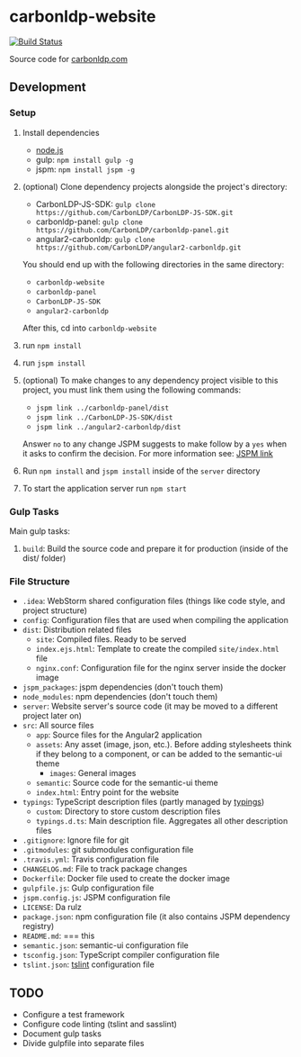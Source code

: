 # carbonldp-website

[![Build Status](https://travis-ci.org/CarbonLDP/carbonldp-website.svg)](https://travis-ci.org/CarbonLDP/carbonldp-website)

Source code for [carbonldp.com](https://carbonldp.com)

## Development 

### Setup

1. Install dependencies
    - [node.js](https://nodejs.org/en/)
    - gulp: `npm install gulp -g`
    - jspm: `npm install jspm -g`
2. (optional) Clone dependency projects alongside the project's directory:
    - CarbonLDP-JS-SDK: `gulp clone https://github.com/CarbonLDP/CarbonLDP-JS-SDK.git`
    - carbonldp-panel: `gulp clone https://github.com/CarbonLDP/carbonldp-panel.git`
    - angular2-carbonldp: `gulp clone https://github.com/CarbonLDP/angular2-carbonldp.git`
    
    You should end up with the following directories in the same directory:
    - `carbonldp-website`
    - `carbonldp-panel`
    - `CarbonLDP-JS-SDK`
    - `angular2-carbonldp`
    
    After this, cd into `carbonldp-website`
3. run `npm install`
4. run `jspm install`
5. (optional) To make changes to any dependency project visible to this project, you must link them using the following commands:
    - `jspm link ../carbonldp-panel/dist`
    - `jspm link ../CarbonLDP-JS-SDK/dist`
    - `jspm link ../angular2-carbonldp/dist`
    
    Answer `no` to any change JSPM suggests to make follow by a `yes` when it asks to confirm the decision.
    For more information see: [JSPM link](http://jspm.io/0.17-beta-guide/linking.html)
6. Run `npm install` and `jspm install` inside of the `server` directory
7. To start the application server run `npm start`

### Gulp Tasks

Main gulp tasks:

1. `build`: Build the source code and prepare it for production (inside of the dist/ folder)

### File Structure

- `.idea`: WebStorm shared configuration files (things like code style, and project structure)
- `config`: Configuration files that are used when compiling the application
- `dist`: Distribution related files
    - `site`: Compiled files. Ready to be served
    - `index.ejs.html`: Template to create the compiled `site/index.html` file
    - `nginx.conf`: Configuration file for the nginx server inside the docker image
- `jspm_packages`: jspm dependencies (don't touch them)
- `node_modules`: npm dependencies (don't touch them)
- `server`: Website server's source code (it may be moved to a different project later on)
- `src`: All source files
    - `app`: Source files for the Angular2 application
    - `assets`: Any asset (image, json, etc.). Before adding stylesheets think if they belong to a component, or can be added to the semantic-ui theme
        - `images`: General images
    - `semantic`: Source code for the semantic-ui theme
    - `index.html`: Entry point for the website
- `typings`: TypeScript description files (partly managed by [typings](https://github.com/typings/typings))
    - `custom`: Directory to store custom description files
    - `typings.d.ts`: Main description file. Aggregates all other description files
- `.gitignore`: Ignore file for git
- `.gitmodules`: git submodules configuration file
- `.travis.yml`: Travis configuration file
- `CHANGELOG.md`: File to track package changes
- `Dockerfile`: Docker file used to create the docker image
- `gulpfile.js`: Gulp configuration file
- `jspm.config.js`: JSPM configuration file
- `LICENSE`: Da rulz
- `package.json`: npm configuration file (it also contains JSPM dependency registry)
- `README.md`: === this
- `semantic.json`: semantic-ui configuration file
- `tsconfig.json`: TypeScript compiler configuration file
- `tslint.json`: [tslint](https://github.com/palantir/tslint) configuration file

## TODO

- Configure a test framework
- Configure code linting (tslint and sasslint)
- Document gulp tasks
- Divide gulpfile into separate files
